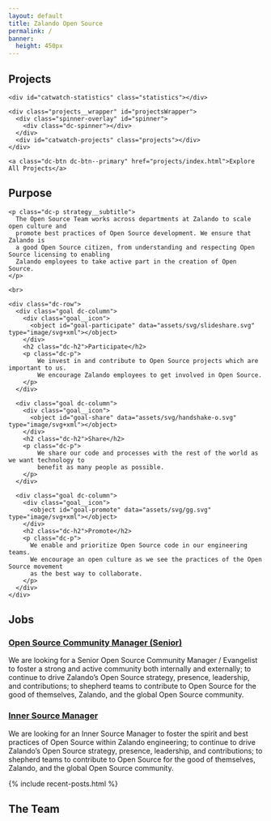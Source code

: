 ```yaml
---
layout: default
title: Zalando Open Source
permalink: /
banner:
  height: 450px
---
```

<section class="dc--text-center page-section page-section--padding page-section--background-white" id="os-projects">
  <div class="dc-container dc-container--limited">
    <h1 class="dc-h1 page-section__header">Projects</h1>

    <div id="catwatch-statistics" class="statistics"></div>

    <div class="projects__wrapper" id="projectsWrapper">
      <div class="spinner-overlay" id="spinner">
        <div class="dc-spinner"></div>
      </div>
      <div id="catwatch-projects" class="projects"></div>
    </div>

    <a class="dc-btn dc-btn--primary" href="projects/index.html">Explore All Projects</a>
  </div>
</section>

<section class="dc--text-center page-section page-section--padding page-section--background page-section--background-gradient strategy" id="os-goals">
  <div class="dc-container dc-container--limited">
    <h1 class="dc-h1 page-section__header">
      Purpose
    </h1>

    <p class="dc-p strategy__subtitle">
      The Open Source Team works across departments at Zalando to scale open culture and
      promote best practices of Open Source development. We ensure that Zalando is
      a good Open Source citizen, from understanding and respecting Open Source licensing to enabling
      Zalando employees to take active part in the creation of Open Source.
    </p>

    <br>

    <div class="dc-row">
      <div class="goal dc-column">
        <div class="goal__icon">
          <object id="goal-participate" data="assets/svg/slideshare.svg" type="image/svg+xml"></object>
        </div>
        <h2 class="dc-h2">Participate</h2>
        <p class="dc-p">
            We invest in and contribute to Open Source projects which are important to us.
            We encourage Zalando employees to get involved in Open Source.
        </p>
      </div>

      <div class="goal dc-column">
        <div class="goal__icon">
          <object id="goal-share" data="assets/svg/handshake-o.svg" type="image/svg+xml"></object>
        </div>
        <h2 class="dc-h2">Share</h2>
        <p class="dc-p">
            We share our code and processes with the rest of the world as we want technology to
            benefit as many people as possible.
        </p>
      </div>

      <div class="goal dc-column">
        <div class="goal__icon">
          <object id="goal-promote" data="assets/svg/gg.svg" type="image/svg+xml"></object>
        </div>
        <h2 class="dc-h2">Promote</h2>
        <p class="dc-p">
          We enable and prioritize Open Source code in our engineering teams.
          We encourage an open culture as we see the practices of the Open Source movement
          as the best way to collaborate.
        </p>
      </div>
    </div>
  </div>
</section>

<section class="page-section page-section--padding page-section--background-white jobs" id="os-jobs">
  <div class="dc-container dc-container--limited">
    <h1 class="dc-h1 page-section__header page-section__header--center">Jobs</h1>
    <div class="dc-row job">
      <h3 class="dc-h2">
        <a href="https://jobs.zalando.com/jobs/965101-open-source-community-manager-senior/" target="_blank">
          Open Source Community Manager (Senior)
        </a>
      </h3>
      <p class="dc-p">We are looking for a Senior Open Source Community Manager / Evangelist to foster a strong and active community both internally and externally; to continue to drive Zalando’s Open Source strategy, presence, leadership, and contributions; to shepherd teams to contribute to Open Source for the good of themselves, Zalando, and the global Open Source community.</p>
    </div>
    <div class="dc-divider"></div>
    <div class="dc-row job">
      <h3 class="dc-h2">
        <a href="https://jobs.zalando.com/jobs/1108784-inner-source-manager/" target="_blank">
          Inner Source Manager
        </a>
      </h3>
      <p class="dc-p">We are looking for an Inner Source Manager to foster the spirit and best practices of Open Source within Zalando engineering; to continue to drive Zalando’s Open Source strategy, presence, leadership, and contributions; to shepherd teams to contribute to Open Source for the good of themselves, Zalando, and the global Open Source community.</p>
    </div>
  </div>
</section>

{% include recent-posts.html %}

<section class="dc--text-center page-section page-section--padding page-section--background-white team" id="os-team">
  <div class="dc-container dc-container--limited">
    <h1 class="dc-h1 page-section__header">The Team</h1>
    <div id="os-team-data" class="users"></div>
  </div>
</section>

<script src="/components/user.js" type="text/javascript"></script>

<script type="text/javascript">
  async function init() {
    store.setLimit(6);
    await displayStatistics();
    await displayProjects();
    displayTeam();
  }
  init();
</script>
